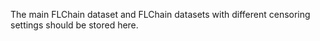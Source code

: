 The main FLChain dataset and FLChain datasets with different censoring settings should be stored here.
